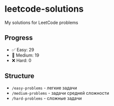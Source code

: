 # leetcode-solutions
My solutions for LeetCode problems

## Progress
- ✅ Easy: 29
- 🔄 Medium: 19  
- ❌ Hard: 0

## Structure
- `/easy-problems` - легкие задачи
- `/medium-problems` - задачи средней сложности  
- `/hard-problems` - сложные задачи

